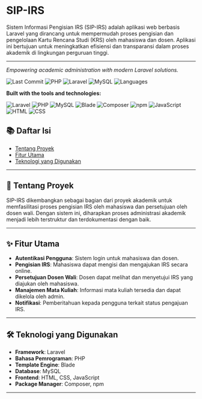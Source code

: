 # SIP-IRS

Sistem Informasi Pengisian IRS (SIP-IRS) adalah aplikasi web berbasis Laravel yang dirancang untuk mempermudah proses pengisian dan pengelolaan Kartu Rencana Studi (KRS) oleh mahasiswa dan dosen. Aplikasi ini bertujuan untuk meningkatkan efisiensi dan transparansi dalam proses akademik di lingkungan perguruan tinggi.

---
_Empowering academic administration with modern Laravel solutions._

![Last Commit](https://img.shields.io/github/last-commit/muthiazs/SIP-IRS)
![PHP](https://img.shields.io/badge/php-%5E8.0-blue)
![Laravel](https://img.shields.io/badge/laravel-10-red)
![MySQL](https://img.shields.io/badge/mysql-8.0-orange)
![Languages](https://img.shields.io/github/languages/count/muthiazs/SIP-IRS)

**Built with the tools and technologies:**

![Laravel](https://img.shields.io/badge/-Laravel-FF2D20)
![PHP](https://img.shields.io/badge/-PHP-777BB4)
![MySQL](https://img.shields.io/badge/-MySQL-4479A1)
![Blade](https://img.shields.io/badge/-Blade-informational)
![Composer](https://img.shields.io/badge/-Composer-885630)
![npm](https://img.shields.io/badge/-npm-CB3837)
![JavaScript](https://img.shields.io/badge/-JavaScript-yellow)
![HTML](https://img.shields.io/badge/-HTML5-E34F26)
![CSS](https://img.shields.io/badge/-CSS3-1572B6)

## 📚 Daftar Isi

- [Tentang Proyek](#tentang-proyek)
- [Fitur Utama](#fitur-utama)
- [Teknologi yang Digunakan](#teknologi-yang-digunakan)


---

## 📖 Tentang Proyek

SIP-IRS dikembangkan sebagai bagian dari proyek akademik untuk memfasilitasi proses pengisian IRS oleh mahasiswa dan persetujuan oleh dosen wali. Dengan sistem ini, diharapkan proses administrasi akademik menjadi lebih terstruktur dan terdokumentasi dengan baik.

---

## ✨ Fitur Utama

- **Autentikasi Pengguna**: Sistem login untuk mahasiswa dan dosen.
- **Pengisian IRS**: Mahasiswa dapat mengisi dan mengajukan IRS secara online.
- **Persetujuan Dosen Wali**: Dosen dapat melihat dan menyetujui IRS yang diajukan oleh mahasiswa.
- **Manajemen Mata Kuliah**: Informasi mata kuliah tersedia dan dapat dikelola oleh admin.
- **Notifikasi**: Pemberitahuan kepada pengguna terkait status pengajuan IRS.

---

## 🛠 Teknologi yang Digunakan

- **Framework**: Laravel
- **Bahasa Pemrograman**: PHP
- **Template Engine**: Blade
- **Database**: MySQL
- **Frontend**: HTML, CSS, JavaScript
- **Package Manager**: Composer, npm

---

